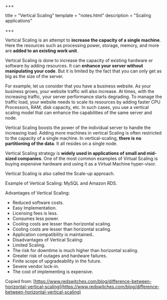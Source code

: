 +++

title = "Vertical Scaling"
template = "notes.html"
description = "Scaling applications"

+++

Vertical Scaling is an attempt to **increase the capacity of a single machine**. Here the resources such as processing power, storage, memory, and more are **added to an existing work unit**.

Vertical Scaling is done to increase the capacity of existing hardware or software by adding resources. It can **enhance your server without manipulating your code**. But it is limited by the fact that you can only get as big as the size of the server.

For example, let us consider that you have a business website. As your business grows, your website traffic will also increase. At times, with the increasing traffic, your server performance starts degrading. To manage the traffic load, your website needs to scale its resources by adding faster CPU Processors, RAM, disk capacity, etc. In such cases, you use a vertical scaling model that can enhance the capabilities of the same server and node.

Vertical Scaling boosts the power of the individual server to handle the increasing load. Adding more machines in vertical Scaling is often restricted to the capacity of a single machine. In vertical-scaling, **there is no partitioning of the data**. It all resides on a single node.

Vertical Scaling strategy is **widely used in applications of small and mid-sized companies**. One of the most common examples of Virtual Scaling is buying expensive hardware and using it as a Virtual Machine hyper-visor.

Vertical Scaling is also called the Scale-up approach.

Example of Vertical Scaling: MySQL and Amazon RDS.

Advantages of Vertical Scaling:
- Reduced software costs.
- Easy Implementation.
- Licensing fees is less.
- Consumes less power.
- Cooling costs are lesser than horizontal scaling.
- Cooling costs are lesser than horizontal scaling.
- Application compatibility is maintained..
- Disadvantages of Vertical Scaling:
- Limited Scaling.
- The risk for downtime is much higher than horizontal scaling.
- Greater risk of outages and hardware failures.
- Finite scope of upgradeability in the future.
- Severe vendor lock-in.
- The cost of implementing is expensive.

Copied from: [https://www.redswitches.com/blog/difference-between-horizontal-vertical-scaling](https://www.redswitches.com/blog/difference-between-horizontal-vertical-scaling)
